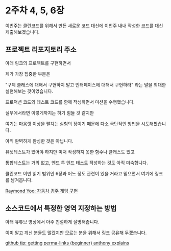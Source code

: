 # 2주차 4, 5, 6장

이번주는 클린코드를 위해서 만든 새로운 코드 대신에 이번주 내내 작성한 코드를 대신 제출해보겠습니다.

## 프로젝트 리포지토리 주소

아래 링크의 프로젝트를 구현하면서

제가 가장 집중한 부분은

"구체 클래스에 대해서 구현하지 말고 인터페이스에 대해서 구현하라" 라는 말을 최대한 실현해보는 것이었습니다.

프로덕션 코드와 테스트 코드를 함께 작성하면서 미션을 수행했습니다.

실무에서라면 이렇게까지는 하기 힘들 것 같지만

여기는 마음껏 이상을 펼치는 실험의 장이기 때문에 다소 극단적인 방법을 시도해봤습니다.

아직 완벽하게 완성한 것은 아닙니다.

유닛테스트가 있어야 하지만 미처 작성하지 못한 함수나 클래스도 있고

통합테스트는 거의 없고, 엔드 투 엔드 테스트 작성하는 것도 아직 미숙합니다.

클린코드 이번 읽기 범위인 6장과 어느 정도 관련이 있을 거라고 믿으면서 여기에 링크를 남겨봅니다.

[Raymond Yoo: 자동차 경주 게임 구현](https://github.com/OptimistLabyrinth/java-racingcar-precourse)

## 소스코드에서 특정한 영역 지정하는 방법

아래 유튜브 영상에서 아주 친절하게 설명해줍니다.

이미 알고 계신 분들도 많겠지만 모르는 분을 위해서 링크 공유해 두겠습니다.

[github tip: getting perma-links (beginner) anthony explains](https://www.youtube.com/watch?v=5IDpsBccqLk)
